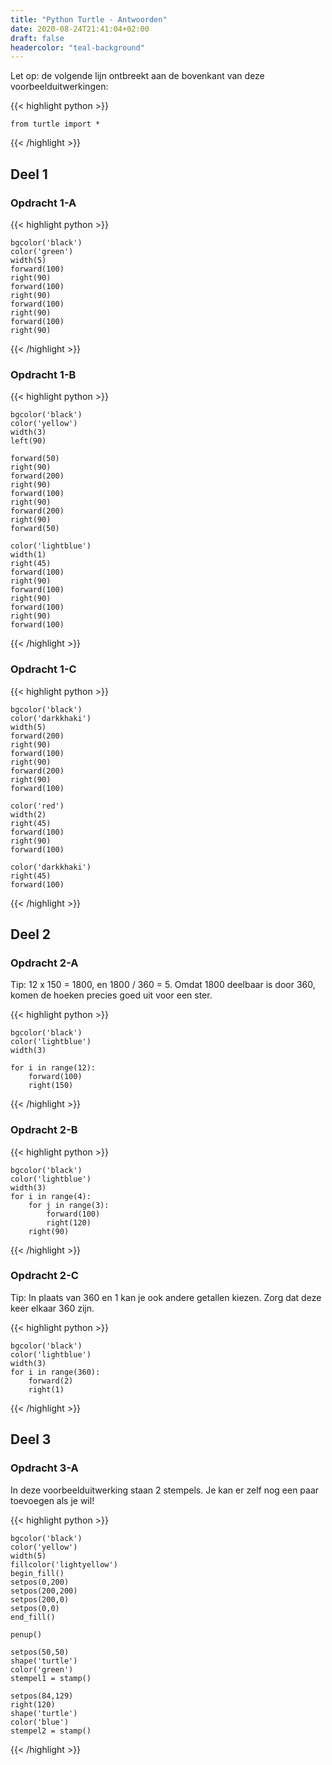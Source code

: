 ```yaml
---
title: "Python Turtle - Antwoorden"
date: 2020-08-24T21:41:04+02:00
draft: false
headercolor: "teal-background"
---
```


Let op: de volgende lijn ontbreekt aan de bovenkant van deze voorbeelduitwerkingen:

{{< highlight python >}}

    from turtle import *
    
{{< /highlight >}}

## Deel 1

### Opdracht 1-A

{{< highlight python >}}

    bgcolor('black')
    color('green')
    width(5)
    forward(100)
    right(90)
    forward(100)
    right(90)
    forward(100)
    right(90)
    forward(100)
    right(90)

{{< /highlight >}}
    
### Opdracht 1-B

{{< highlight python >}}

    bgcolor('black')
    color('yellow')
    width(3)
    left(90)
    
    forward(50)
    right(90)
    forward(200)
    right(90)
    forward(100)
    right(90)
    forward(200)
    right(90)
    forward(50)
    
    color('lightblue')
    width(1)
    right(45)
    forward(100)
    right(90)
    forward(100)
    right(90)
    forward(100)
    right(90)
    forward(100)

{{< /highlight >}}
    
### Opdracht 1-C

{{< highlight python >}}

    bgcolor('black')
    color('darkkhaki')
    width(5)
    forward(200)
    right(90)
    forward(100)
    right(90)
    forward(200)
    right(90)
    forward(100)
    
    color('red')
    width(2)
    right(45)
    forward(100)
    right(90)
    forward(100)
    
    color('darkkhaki')
    right(45)
    forward(100)

{{< /highlight >}}
    
## Deel 2

### Opdracht 2-A

Tip: 12 x 150 = 1800, en 1800 / 360 = 5. 
Omdat 1800 deelbaar is door 360, komen de hoeken precies goed uit voor een ster.

{{< highlight python >}}

    bgcolor('black')
    color('lightblue')
    width(3)
    
    for i in range(12):
        forward(100)
        right(150)

{{< /highlight >}}
        
### Opdracht 2-B

{{< highlight python >}}

    bgcolor('black')
    color('lightblue')
    width(3)
    for i in range(4):
        for j in range(3):
            forward(100)
            right(120)
        right(90)

{{< /highlight >}}
        
### Opdracht 2-C

Tip: In plaats van 360 en 1 kan je ook andere getallen kiezen.
Zorg dat deze keer elkaar 360 zijn.

{{< highlight python >}}

    bgcolor('black')
    color('lightblue')
    width(3)
    for i in range(360):
        forward(2)
        right(1)

{{< /highlight >}}
        
## Deel 3

### Opdracht 3-A

In deze voorbeelduitwerking staan 2 stempels.
Je kan er zelf nog een paar toevoegen als je wil!

{{< highlight python >}}

    bgcolor('black')
    color('yellow')
    width(5)
    fillcolor('lightyellow')
    begin_fill()
    setpos(0,200)
    setpos(200,200)
    setpos(200,0)
    setpos(0,0)
    end_fill()
    
    penup()

    setpos(50,50)
    shape('turtle')
    color('green')
    stempel1 = stamp()
    
    setpos(84,129)
    right(120)
    shape('turtle')
    color('blue')
    stempel2 = stamp()
    
{{< /highlight >}}

